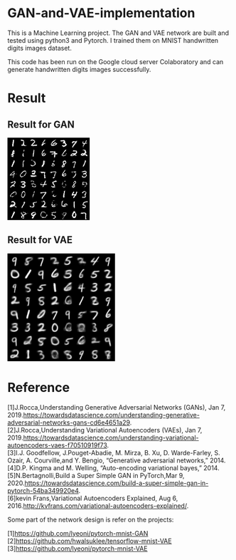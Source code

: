 # GAN-and-VAE-implementation

This is a Machine Learning project. The GAN and VAE network are built and tested using python3 and Pytorch. I trained them on MNIST handwritten digits images dataset. 

This code has been run on the Google cloud server Colaboratory and can generate handwritten digits images successfully.

# Result
## Result for GAN
![image](https://github.com/blankor1/GAN-and-VAE-implementation/blob/main/result/GANresult.png)

## Result for VAE
![image](https://github.com/blankor1/GAN-and-VAE-implementation/blob/main/result/VAEresult.png)


# Reference

[1]J.Rocca,Understanding Generative Adversarial Networks (GANs), Jan 7, 2019.https://towardsdatascience.com/understanding-generative-adversarial-networks-gans-cd6e4651a29.  
[2]J.Rocca,Understanding Variational Autoencoders (VAEs), Jan 7, 2019.https://towardsdatascience.com/understanding-variational-autoencoders-vaes-f70510919f73.  
[3]I.J. Goodfellow, J.Pouget-Abadie, M. Mirza, B. Xu, D. Warde-Farley, S. Ozair, A. Courville,and Y. Bengio, “Generative adversarial networks,” 2014.  
[4]D.P. Kingma and M. Welling, “Auto-encoding variational bayes,” 2014.  
[5]N.Bertagnolli,Build a Super Simple GAN in PyTorch,Mar 9, 2020.https://towardsdatascience.com/build-a-super-simple-gan-in-pytorch-54ba349920e4.  
[6]kevin  Frans,Variational Autoencoders Explained, Aug 6, 2016.http://kvfrans.com/variational-autoencoders-explained/.



Some part of the network design is refer on the projects:

[1]https://github.com/lyeoni/pytorch-mnist-GAN  
[2]https://github.com/hwalsuklee/tensorflow-mnist-VAE  
[3]https://github.com/lyeoni/pytorch-mnist-VAE
